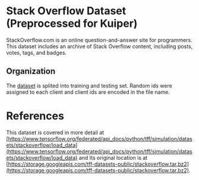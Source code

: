 # Stack Overflow Dataset (Preprocessed for Kuiper)

StackOverflow.com is an online question-and-answer site for programmers. This dataset includes an archive of Stack Overflow content, including posts, votes, tags, and badges.


## Organization

The [dataset](stackoverflow_preprocessed.tar.gz) is splited into training and testing set. Random ids were assigned to each client and client ids are encoded in the file name. 

# References
This dataset is covered in more detail at [https://www.tensorflow.org/federated/api_docs/python/tff/simulation/datasets/stackoverflow/load_data](https://www.tensorflow.org/federated/api_docs/python/tff/simulation/datasets/stackoverflow/load_data) and Its original location is at
[https://storage.googleapis.com/tff-datasets-public/stackoverflow.tar.bz2](https://storage.googleapis.com/tff-datasets-public/stackoverflow.tar.bz2).